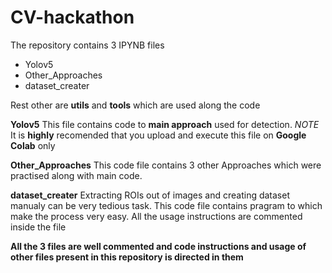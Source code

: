 # CV-hackathon

The repository contains 3 IPYNB files
* Yolov5
* Other_Approaches
* dataset_creater

Rest other are **utils** and **tools** which are used along the code 

**Yolov5**
This file contains code to **main approach** used for detection.
*NOTE* It is **highly** recomended that you upload and execute this file on **Google Colab** only

**Other_Approaches**
This code file contains 3 other Approaches which were practised along with main code.

**dataset_creater**
Extracting ROIs out of images and creating dataset manualy can be very tedious task. 
This code file contains pragram to which make the process very easy.
All the usage instructions are commented inside the file

**All the 3 files are well commented and code instructions and usage of other files present in this repository is directed in them**
